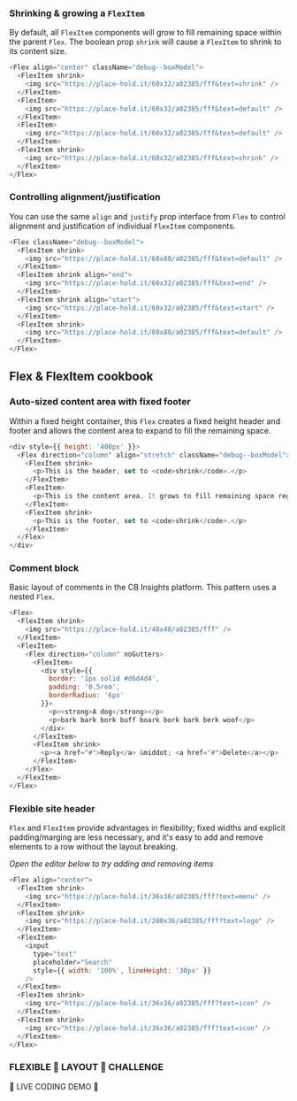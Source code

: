 
### Shrinking & growing a `FlexItem`
By default, all `FlexItem` components will grow to fill remaining space within the parent
`Flex`. The boolean prop `shrink` will cause a `FlexItem` to shrink to its content size.

```js
<Flex align="center" className="debug--boxModel">
  <FlexItem shrink>
    <img src="https://place-hold.it/60x32/a02385/fff&text=shrink" />
  </FlexItem>
  <FlexItem>
    <img src="https://place-hold.it/60x32/a02385/fff&text=default" />
  </FlexItem>
  <FlexItem>
    <img src="https://place-hold.it/60x32/a02385/fff&text=default" />
  </FlexItem>
  <FlexItem shrink>
    <img src="https://place-hold.it/60x32/a02385/fff&text=shrink" />
  </FlexItem>
</Flex>
```

### Controlling alignment/justification
You can use the same `align` and `justify` prop interface from `Flex` to control alignment and justification of individual `FlexItem` components.

```js
<Flex className="debug--boxModel">
  <FlexItem shrink>
    <img src="https://place-hold.it/60x80/a02385/fff&text=default" />
  </FlexItem>
  <FlexItem shrink align="end">
    <img src="https://place-hold.it/60x32/a02385/fff&text=end" />
  </FlexItem>
  <FlexItem shrink align="start">
    <img src="https://place-hold.it/60x32/a02385/fff&text=start" />
  </FlexItem>
  <FlexItem shrink>
    <img src="https://place-hold.it/60x80/a02385/fff&text=default" />
  </FlexItem>
</Flex>
```

## Flex & FlexItem cookbook

### Auto-sized content area with fixed footer
Within a fixed height container, this `Flex` creates a fixed height header and footer and allows the content area to expand to fill the remaining space.

```js
<div style={{ height: '400px' }}>
  <Flex direction="column" align="stretch" className="debug--boxModel">
    <FlexItem shrink>
      <p>This is the header, set to <code>shrink</code>.</p>
    </FlexItem>
    <FlexItem>
      <p>This is the content area. It grows to fill remaining space regardless of how much content this <code>FlexItem</code> contains.</p>
    </FlexItem>
    <FlexItem shrink>
      <p>This is the footer, set to <code>shrink</code>.</p>
    </FlexItem>
  </Flex>
</div>
```

### Comment block
Basic layout of comments in the CB Insights platform. This pattern uses a nested `Flex`.

```js
<Flex>
  <FlexItem shrink>
    <img src="https://place-hold.it/48x48/a02385/fff" />
  </FlexItem>
  <FlexItem>
    <Flex direction="column" noGutters>
      <FlexItem>
        <div style={{ 
          border: '1px solid #d6d4d4', 
          padding: '0.5rem', 
          borderRadius: '6px' 
        }}>
          <p><strong>A dog</strong></p>
          <p>bark bark bork buff boark bork bark berk woof</p>
        </div>
      </FlexItem>
      <FlexItem shrink>
        <p><a href="#">Reply</a> &middot; <a href="#">Delete</a></p>
      </FlexItem>
    </Flex>
  </FlexItem>
</Flex>
```

### Flexible site header
`Flex` and `FlexItem` provide advantages in flexibility; fixed widths and explicit padding/marging are less necessary, and it's easy to add and remove elements to a row without the layout breaking.

_Open the editor below to try adding and removing items_

```js
<Flex align="center">
  <FlexItem shrink>
    <img src="https://place-hold.it/36x36/a02385/fff?text=menu" />
  </FlexItem>
  <FlexItem shrink>
    <img src="https://place-hold.it/200x36/a02385/fff?text=logo" />
  </FlexItem>
  <FlexItem>
    <input
      type="text"
      placeholder="Search"
      style={{ width: '100%', lineHeight: '30px' }}
    />
  </FlexItem>
  <FlexItem shrink>
    <img src="https://place-hold.it/36x36/a02385/fff?text=icon" />
  </FlexItem>
  <FlexItem shrink>
    <img src="https://place-hold.it/36x36/a02385/fff?text=icon" />
  </FlexItem>
</Flex>
```

### FLEXIBLE 👏 LAYOUT 👏 CHALLENGE
🚨 LIVE CODING DEMO 🚨

```js
```
